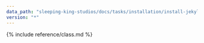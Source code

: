 ```yaml
---
data_path: "sleeping-king-studios/docs/tasks/installation/install-jekyll"
version: "*"
---
```


{% include reference/class.md %}
